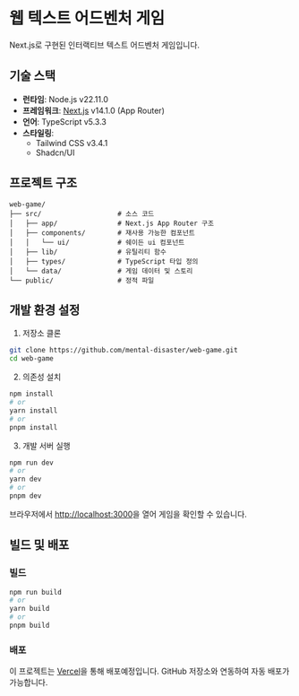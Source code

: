 # 웹 텍스트 어드벤처 게임

Next.js로 구현된 인터랙티브 텍스트 어드벤처 게임입니다.

## 기술 스택

- **런타임**: Node.js v22.11.0
- **프레임워크**: [Next.js](https://nextjs.org) v14.1.0 (App Router)
- **언어**: TypeScript v5.3.3
- **스타일링**: 
  - Tailwind CSS v3.4.1
  - Shadcn/UI

## 프로젝트 구조

```
web-game/
├── src/                   # 소스 코드
│   ├── app/               # Next.js App Router 구조
│   ├── components/        # 재사용 가능한 컴포넌트
│   │   └── ui/            # 쉐이든 ui 컴포넌트
│   ├── lib/               # 유틸리티 함수
│   ├── types/             # TypeScript 타입 정의
│   └── data/              # 게임 데이터 및 스토리
└── public/                # 정적 파일
```

## 개발 환경 설정

1. 저장소 클론
```bash
git clone https://github.com/mental-disaster/web-game.git
cd web-game
```

2. 의존성 설치
```bash
npm install
# or
yarn install
# or
pnpm install
```

3. 개발 서버 실행
```bash
npm run dev
# or
yarn dev
# or
pnpm dev
```

브라우저에서 [http://localhost:3000](http://localhost:3000)을 열어 게임을 확인할 수 있습니다.

## 빌드 및 배포

### 빌드
```bash
npm run build
# or
yarn build
# or
pnpm build
```

### 배포
이 프로젝트는 [Vercel](https://vercel.com)을 통해 배포예정입니다. GitHub 저장소와 연동하여 자동 배포가 가능합니다.
